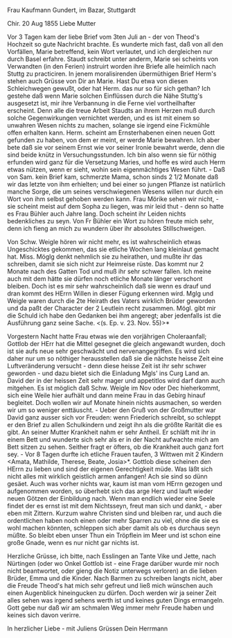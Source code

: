 Frau Kaufmann Gundert, im Bazar, Stuttgardt

 Chir. 20 Aug 1855
Liebe Mutter

Vor 3 Tagen kam der liebe Brief vom 3ten Juli an - der von Theod's Hochzeit so gute Nachricht brachte. Es wunderte mich fast, daß von all den Vorfällen, Marie betreffend, kein Wort verlautet, und ich dergleichen nur durch Basel erfahre. Staudt schreibt unter anderm, Marie sei scheints von Verwandten (in den Ferien) instruirt worden ihre Briefe alle heimlich nach Stuttg zu practiciren. In jenem moralisirenden übermüthigen Brief Herm's stehen auch Grüsse von Dir an Marie. Hast Du etwa von diesen Schleichwegen gewußt, oder hat Herm. das nur so für sich gethan? Ich gestehe daß wenn Marie solchen Einflüssen durch die Nähe Stuttg's ausgesetzt ist, mir ihre Verbannung in die Ferne viel vortheilhafter erscheint. Denn alle die treue Arbeit Staudts an ihrem Herzen muß durch solche Gegenwirkungen vernichtet werden, und es ist mit einem so unwahren Wesen nichts zu machen, solange sie irgend eine Fickmühle offen erhalten kann. Herm. scheint am Ernsterhabenen einen neuen Gott gefunden zu haben, von dem er meint, er werde Marie bewahren. Ich aber bete daß sie vor seinem Ernst wie vor seiner Ironie bewahrt werde, denn die sind beide knütz in Versuchungsstunden. Ich bin also wenn sie für nöthig erfunden wird ganz für die Versetzung Maries, und hoffe es wird auch Herm etwas nützen, wenn er sieht, wohin sein eigenmächtiges Wesen führt. - Daß von Sam. kein Brief kam, schmerzte Mama, schon sinds 2 1/2 Monate daß wir das letzte von ihm erhielten; und bei einer so jungen Pflanze ist natürlich manche Sorge, die um seines verschwiegenen Wesens willen nur durch ein Wort von ihm selbst gehoben werden kann. 
Frau Mörike sehen wir nicht, - sie scheint meist auf dem Sopha zu liegen, was mir leid thut - denn so hatte es Frau Bühler auch Jahre lang. Doch scheint ihr Leiden nichts bedenkliches zu seyn. Von Fr Bühler ein Wort zu hören freute mich sehr, denn ich fieng an mich zu wundern über ihr absolutes Stillschweigen.

Von Schw. Weigle hören wir nicht mehr, es ist wahrscheinlich etwas Ungeschicktes gekommen, das sie etliche Wochen lang kleinlaut gemacht hat. Miss. Möglg denkt nehmlich sie zu heirathen, und mußte ihr das schreiben, damit sie sich nicht zur Heimreise rüste. Das kommt nur 2 Monate nach des Gatten Tod und muß ihr sehr schwer fallen. Ich meine auch mit dem hätte sie dürfen noch etliche Monate länger verschont bleiben. Doch ist es mir sehr wahrscheinlich daß sie wenn es drauf und dran kommt des HErrn Willen in dieser Fügung erkennen wird. Mglg und Weigle waren durch die 2te Heirath des Vaters wirklich Brüder geworden und da paßt der Character der 2 Leutlein recht zusammen. Mögl. gibt mir die Schuld ich habe den Gedanken bei ihm angeregt; aber jedenfalls ist die Ausführung ganz seine Sache. <(s. Ep. v. 23. Nov. 55)>*

Vorgestern Nacht hatte Frau etwas wie den vorjährigen Choleraanfall; Gottlob der HErr hat die Mittel gesegnet die gleich angewandt wurden, doch ist sie aufs neue sehr geschwächt und nervenangegriffen. Es wird sich daher nur um so nöthiger herausstellen daß sie die nächste heisse Zeit eine Luftveränderung versucht - denn diese heisse Zeit ist ihr sehr schwer geworden - und dazu bietet sich die Einladung Mgls' ins Curg Land an. David der in der heissen Zeit sehr mager und appetitlos wird darf dann auch mitgehen. Es ist möglich daß Schw. Weigle im Nov oder Dec hieherkommt, sich eine Weile hier aufhält und dann meine Frau in das Gebirg hinauf begleitet. Doch wollen wir auf Monate hinein nichts ausmachen, so werden wir um so weniger enttäuscht. - Ueber den Gruß von der Großmutter war David ganz ausser sich vor Freuden: wenn Friederich schreibt, so schleppt er den Brief zu allen Schulkindern und zeigt ihn als die größte Rarität die es gibt. An seiner Mutter Krankheit nahm er sehr Antheil. Er schläft mit ihr in einem Bett und wunderte sich sehr als er in der Nacht aufwachte mich am Bett sitzen zu sehen. Seither fragt er öfters, ob die Krankheit auch ganz fort sey. - Vor 8 Tagen durfte ich etliche Frauen taufen, 3 Wittwen mit 2 Kindern <Amata, Mathilde, Therese, Beate, Josia>*. Gottlob diese scheinen den HErrn zu lieben und sind der eigenen Gerechtigkeit müde. Was läßt sich nicht alles mit wirklich geistlich armen anfangen! Ach sie sind so dünn gesäet. Auch was vorher nichts war, kaum ist man vom HErrn gezogen und aufgenommen worden, so überhebt sich das arge Herz und lauft wieder neuen Götzen der Einbildung nach. Wenn man endlich wieder eine Seele findet der es ernst ist mit dem Nichtsseyn, freut man sich und dankt, - aber eben mit Zittern. Kurzum wahre Christen sind und bleiben rar, und auch die ordentlichen haben noch einen oder mehr Sparren zu viel, ohne die sie es wohl machen könnten, schleppen sich aber damit als ob es durchaus seyn müßte. So bleibt eben unser Thun ein Tröpflein im Meer und ist schon eine große Gnade, wenn es nur nicht gar nichts ist.

Herzliche Grüsse, ich bitte, nach Esslingen an Tante Vike und Jette, nach Nürtingen (oder wo Onkel Gottlob ist - eine Frage darüber wurde mir noch nicht beantwortet, oder gieng die Notiz unterwegs verloren) an die lieben Brüder, Emma und die Kinder. Nach Barmen zu schreiben langts nicht, aber die Freude Theod's hat mich sehr gefreut und ließ mich wünschen auch einen Augenblick hineingucken zu dürfen. Doch werden wir ja seiner Zeit alles sehen was irgend sehens werth ist und keines guten Dings ermangeln. Gott gebe nur daß wir am schmalen Weg immer mehr Freude haben und keines sich davon verirre.

In herzlicher Liebe - mit Juliens Grüssen
 Dein Herrmann

